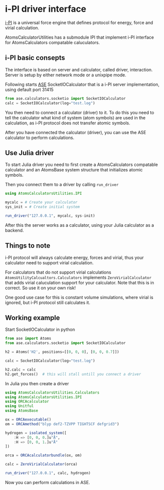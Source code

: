 # i-PI driver interface

[i-PI](https://github.com/i-pi/i-pi) is a universal force engine that defines
protocol for energy, force and virial calculation.

AtomsCalculatorUtilities has a submodule IPI that implement i-PI interface for
AtomsCalculators compatable caluculators.

## i-PI basic consepts

The interface is based on server and calculator, called driver, interaction.
Server is setup by either network mode or a unixpipe mode.

Following starts [ASE](https://wiki.fysik.dtu.dk/ase/index.html) SocketIOCalculator that is a i-PI server implementation, using default port 31415

```python
from ase.calculators.socketio import SocketIOCalculator
calc = SocketIOCalculator(log="test.log")
```

You then need to connect a calculator (driver) to it. To do this you need to tell the calculator what kind of system (atom symbols) are used in the calculation, as i-PI protocol does not transfer atomic symbols.

After you have connected the calculator (driver), you can use the ASE calculator to perform calculations.

## Use Julia driver

To start Julia driver you need to first create a AtomsCalculators compatable calculator and an AtomsBase system structure that initializes atomic symbols.

Then you connect them to a driver by calling `run_driver`

```julia
using AtomsCalculatorsUtilities.IPI

mycalc = # Create your calculator
sys_init = # Create initial system

run_driver("127.0.0.1", mycalc, sys-init)
```

After this the server works as a calculator, using your Julia calculator as a backend.

## Things to note

i-PI protocol will always calculate energy, forces and virial, thus your calculator need to support virial
calculation.

For calculators that do not support virial calculations `AtomsUtilityCalcualtors.Calculators` implements
`ZeroVirialCalculator` that adds virial caluculation support for your calculator. Note that this is in correct. So use it on your own risk!

One good use case for this is constant volume simulations, where
virial is ignored, but i-PI protocol still calculates it.

## Working example

Start SocketIOCalculator in python

```python
from ase import Atoms
from ase.calculators.socketio import SocketIOCalculator

h2 = Atoms('H2', positions=[[0, 0, 0], [0, 0, 0.7]])

calc = SocketIOCalculator(log="test.log")

h2.calc = calc
h2.get_forces()  # this will stall untill you connect a driver
```

In Julia you then create a driver

```julia
using AtomsCalculatorsUtilities.Calculators
using AtomsCalculatorsUtilities.IPI
using ORCAcalculator
using Unitful
using AtomsBase

ox = ORCAexecutable()
om = ORCAmethod("blyp def2-TZVPP TIGHTSCF defgrid3")

hydrogen = isolated_system([
    :H => [0, 0, 0.]u"Å",
    :H => [0, 0, 1.]u"Å"
])

orca = ORCAcalculatorbundle(ox, om)

calc = ZeroVirialCalculator(orca)

run_driver("127.0.0.1", calc, hydrogen)
```

Now you can perform calculations in ASE.
